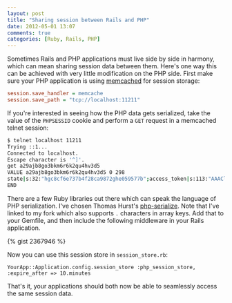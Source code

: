 ```yaml
---
layout: post
title: "Sharing session between Rails and PHP"
date: 2012-05-01 13:07
comments: true
categories: [Ruby, Rails, PHP]
---
```


Sometimes Rails and PHP applications must live side by side in harmony, which can mean sharing session data between them. Here's one way this can be achieved with very little modification on the PHP side. First make sure your PHP application is using [memcached](http://memcached.org/) for session storage:

``` ini php.ini
session.save_handler = memcache
session.save_path = "tcp://localhost:11211"
```

If you're interested in seeing how the PHP data gets serialized, take the value of the `PHPSESSID` cookie and perform a `GET` request in a memcached telnet session:

``` bash
$ telnet localhost 11211
Trying ::1...
Connected to localhost.
Escape character is '^]'.
get a29ajb8go3bkm6r6k2qu4hv3d5
VALUE a29ajb8go3bkm6r6k2qu4hv3d5 0 298
state|s:32:"hgc8cf6e737b4f28ca9872ghe059577b";access_token|s:113:"AAACldPr8ZAokBAFmih7MCYhTlrOSmz7Ro3wJrZCVLeZCkrpQGhSL5hy4dRjYXikOjaBWbt2GJkjcpQj6MpJIopZBU3vURpVfJZBHKZAb7MyQZDZD";user_id|i:100000123456789;LAST_FACEBOOK_IDENTITY_CHECK|s:10:"1334154070";LAST_FACEBOOK_OAUTH_CHECK|s:10:"1334154070";
END
```

There are a few Ruby libraries out there which can speak the language of PHP serialization. I've chosen Thomas Hurst's [php-serialize](https://github.com/watsonbox/php-serialize). Note that I've linked to my fork which also supports `.` characters in array keys. Add that to your Gemfile, and then include the following middleware in your Rails application.

{% gist 2367946 %}

Now you can use this session store in `session_store.rb`:

```
YourApp::Application.config.session_store :php_session_store, :expire_after => 10.minutes
```

That's it, your applications should both now be able to seamlessly access the same session data.